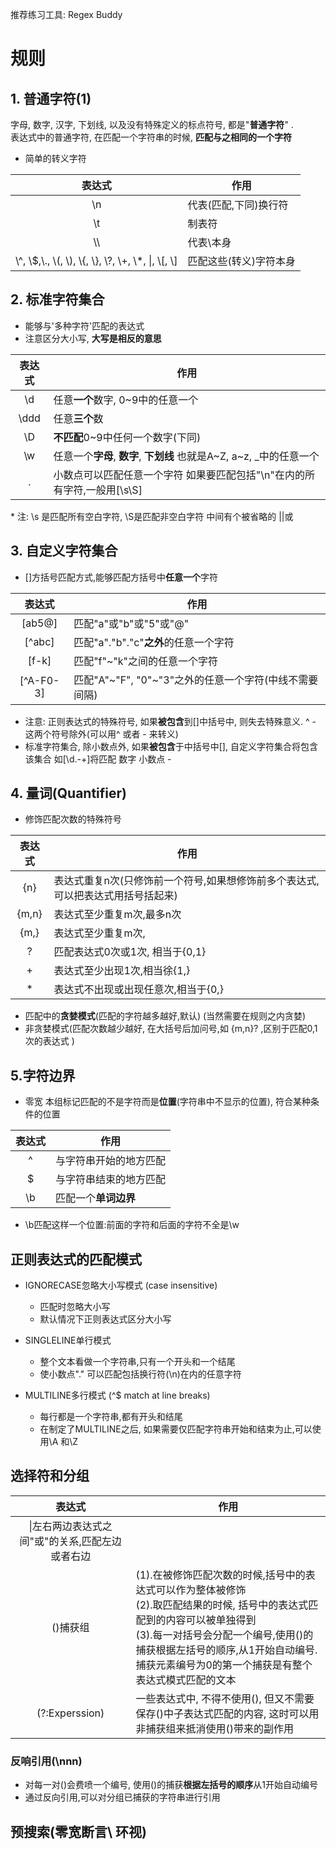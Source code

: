 推荐练习工具: Regex Buddy  

# 规则  
 
## 1. 普通字符(1)  
字母, 数字, 汉字, 下划线, 以及没有特殊定义的标点符号, 都是"**普通字符**" .  
表达式中的普通字符, 在匹配一个字符串的时候, **匹配与之相同的一个字符**
  
- 简单的转义字符 

|表达式 |作用|
|  :----:  | ----  | 
|\n|代表(匹配,下同)换行符|  
|\t|制表符|  
|\\\  |代表\本身|  
|\\^, \\$,\\., \\(, \\), \\{, \\}, \\?, \\+, \\*, \\|, \\[, \\]|匹配这些(转义)字符本身|  

## 2. 标准字符集合 
  - 能够与'多种字符'匹配的表达式  
  - 注意区分大小写, **大写是相反的意思**
  
|表达式 |作用|
|  :----:  | ----  | 
|\d|任意**一个**数字, 0~9中的任意一个|
|\ddd|任意**三个**数|
|\D|**不匹配**0~9中任何一个数字(下同)|
|\w|任意一个**字母**, **数字**, **下划线** 也就是A~Z, a~z, \_中的任意一个|
|.|小数点可以匹配任意一个字符 如果要匹配包括"\n"在内的所有字符,一般用[\s\S]|

\* 注: \s 是匹配所有空白字符, \S是匹配非空白字符 中间有个被省略的 \||或

## 3. 自定义字符集合
  - []方括号匹配方式,能够匹配方括号中**任意一个**字符


|表达式 |作用|
|  :----:  | ----  | 
|[ab5@]|匹配"a"或"b"或"5"或"@"|
|[^abc]|匹配"a"."b"."c"**之外**的任意一个字符|
|[f-k]|匹配"f"\~"k"之间的任意一个字符|
|[^A-F0-3]|匹配"A"\~"F", "0"\~"3"之外的任意一个字符(中线不需要间隔)|

- 注意: 正则表达式的特殊符号, 如果**被包含**到[]中括号中, 则失去特殊意义.  ^ - 这两个符号除外(可以用\^ 或者 \- 来转义)
- 标准字符集合, 除小数点外, 如果**被包含**于中括号中[], 自定义字符集合将包含该集合 如[\d.\-+]将匹配 数字 小数点 - 

## 4. 量词(Quantifier)
- 修饰匹配次数的特殊符号

|表达式 |作用|
|  :----:  | ----  | 
|{n}|表达式重复n次(只修饰前一个符号,如果想修饰前多个表达式,可以把表达式用括号括起来)|
|{m,n}|表达式至少重复m次,最多n次|
|{m,}|表达式至少重复m次,|
|?|匹配表达式0次或1次, 相当于{0,1}|
|+|表达式至少出现1次,相当徐{1,}|
|\*|表达式不出现或出现任意次,相当于{0,}|

- 匹配中的**贪婪模式**(匹配的字符越多越好,默认) (当然需要在规则之内贪婪)
- 非贪婪模式(匹配次数越少越好, 在大括号后加问号,如 {m,n}? ,区别于匹配0,1次的表达式 )


## 5.字符边界
- 零宽  本组标记匹配的不是字符而是**位置**(字符串中不显示的位置), 符合某种条件的位置


|表达式 |作用|
|  :----:  | ----  | 
|^|与字符串开始的地方匹配|
|$|与字符串结束的地方匹配|
|\\b|匹配一个**单词边界**|

- \\b匹配这样一个位置:前面的字符和后面的字符不全是\w


## 正则表达式的匹配模式
- IGNORECASE忽略大小写模式  (case insensitive)
  - 匹配时忽略大小写  
  - 默认情况下正则表达式区分大小写  
- SINGLELINE单行模式 
  - 整个文本看做一个字符串,只有一个开头和一个结尾
  - 使小数点"." 可以匹配包括换行符(\\n)在内的任意字符

- MULTILINE多行模式 (^$ match at line breaks)
  - 每行都是一个字符串,都有开头和结尾
  - 在制定了MULTILINE之后, 如果需要仅匹配字符串开始和结束为止,可以使用\\A 和\\Z

## 选择符和分组

|表达式 |作用|
|  :----:  | ----  | 
|\|左右两边表达式之间"或"的关系,匹配左边或者右边|
|()捕获组|(1).在被修饰匹配次数的时候,括号中的表达式可以作为整体被修饰<br> (2).取匹配结果的时候, 括号中的表达式匹配到的内容可以被单独得到<br>(3).每一对括号会分配一个编号,使用()的捕获根据左括号的顺序,从1开始自动编号. 捕获元素编号为0的第一个捕获是有整个表达式模式匹配的文本|
|(\?\:Experssion)|一些表达式中, 不得不使用(), 但又不需要保存()中子表达式匹配的内容, 这时可以用非捕获组来抵消使用()带来的副作用|

### 反响引用(\\nnn)  
- 对每一对()会费喷一个编号, 使用()的捕获**根据左括号的顺序**从1开始自动编号  
- 通过反向引用,可以对分组已捕获的字符串进行引用  


## 预搜索(零宽断言\ 环视)  
